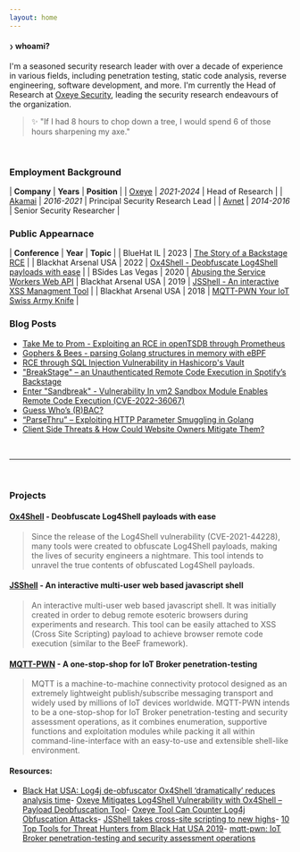 ```yaml
---
layout: home
---
```


#### `❯` whoami?

I'm a seasoned security research leader with over a decade of experience in various fields, including penetration testing, static code analysis, reverse engineering, software development, and more. I'm currently the Head of Research at [Oxeye Security](https://www.oxeye.io/), leading the security research endeavours of the organization.

> ✨ "If I had 8 hours to chop down a tree, I would spend 6 of those hours sharpening my axe."

<br>

### Employment Background

| **Company** | **Years** | **Position** |
| [Oxeye](https://www.oxeye.io/) | _2021-2024_ | Head of Research |
| [Akamai](https://www.akamai.com/) | _2016-2021_ | Principal Security Research Lead |
| [Avnet](https://www.rockwellautomation.com/en-us/capabilities/industrial-cybersecurity/it-solutions.html) | _2014-2016_ | Senior Security Researcher |

### Public Appearnace

| **Conference** | **Year** | **Topic** |
| BlueHat IL | 2023 | [The Story of a Backstage RCE](https://www.youtube.com/watch?v=PKUdLqLLAes&ab_channel=MicrosoftIsraelR%26DCenter) |
| Blackhat Arsenal USA | 2022 | [Ox4Shell - Deobfuscate Log4Shell payloads with ease](https://www.blackhat.com/us-22/arsenal/schedule/#oxshell---deobfuscate-logshell-payloads-with-ease-27997) |
| BSides Las Vegas | 2020 | [Abusing the Service Workers Web API](https://www.youtube.com/watch?v=b7V5_xnXA1U&ab_channel=BSidesLV)
| Blackhat Arsenal USA | 2019 | [JSShell - An interactive XSS Managment Tool](https://www.blackhat.com/us-19/arsenal/schedule/#jsshell-an-interactive-xss-management--browser-debugging-tool-14984) |
| Blackhat Arsenal USA | 2018 | [MQTT-PWN Your IoT Swiss Army Knife](https://www.blackhat.com/us-18/arsenal/schedule/index.html#mqtt-pwn-your-iot-swiss-army-knife-11974) |

### Blog Posts

- [Take Me to Prom - Exploiting an RCE in openTSDB through Prometheus](https://www.oxeye.io/resources/take-me-to-prom-exploiting-an-rce-in-opentsdb-through-prometheus)
- [Gophers & Bees - parsing Golang structures in memory with eBPF](https://www.oxeye.io/resources/parsing-golang-structures-in-memory-with-ebpf)
- [RCE through SQL Injection Vulnerability in Hashicorp's Vault](https://www.oxeye.io/resources/rce-through-sql-injection-vulnerability-in-hashicorps-vault)
- ["BreakStage" – an Unauthenticated Remote Code Execution in Spotify’s Backstage](https://www.oxeye.io/resources/remote-code-execution-in-spotifys-backstage)
- [Enter "Sandbreak" - Vulnerability In vm2 Sandbox Module Enables Remote Code Execution (CVE-2022-36067)](https://www.oxeye.io/resources/vm2-sandbreak-vulnerability-cve-2022-36067)
- [Guess Who’s (R)BAC?](https://www.oxeye.io/resources/guess-whos-rbac)
- [“ParseThru” – Exploiting HTTP Parameter Smuggling in Golang](https://www.oxeye.io/resources/golang-parameter-smuggling-attack)
- [Client Side Threats & How Could Website Owners Mitigate Them?](https://web.archive.org/web/20210228195217/https://blogs.akamai.com/2019/09/client-side-threats-how-could-website-owners-mitigate-them.html)

<br>

---

<br>

### Projects

#### [Ox4Shell](https://github.com/ox-eye/Ox4Shell?tab=readme-ov-file) - Deobfuscate Log4Shell payloads with ease

> Since the release of the Log4Shell vulnerability (CVE-2021-44228), many tools were created to obfuscate Log4Shell payloads, making the lives of security engineers a nightmare. This tool intends to unravel the true contents of obfuscated Log4Shell payloads.

#### [JSShell](https://github.com/Den1al/JSShell) - An interactive multi-user web based javascript shell

> An interactive multi-user web based javascript shell. It was initially created in order to debug remote esoteric browsers during experiments and research. This tool can be easily attached to XSS (Cross Site Scripting) payload to achieve browser remote code execution (similar to the BeeF framework).

#### [MQTT-PWN](https://github.com/akamai-threat-research/mqtt-pwn) - A one-stop-shop for IoT Broker penetration-testing

> MQTT is a machine-to-machine connectivity protocol designed as an extremely lightweight publish/subscribe messaging transport and widely used by millions of IoT devices worldwide. MQTT-PWN intends to be a one-stop-shop for IoT Broker penetration-testing and security assessment operations, as it combines enumeration, supportive functions and exploitation modules while packing it all within command-line-interface with an easy-to-use and extensible shell-like environment.

#### Resources:

- [Black Hat USA: Log4j de-obfuscator Ox4Shell ‘dramatically’ reduces analysis time](https://portswigger.net/daily-swig/black-hat-usa-log4j-de-obfuscator-ox4shell-dramatically-reduces-analysis-time)- [Oxeye Mitigates Log4Shell Vulnerability with Ox4Shell – Payload Deobfuscation Tool](https://www.oxeye.io/press-releases/oxeye-mitigates-log4shell-vulnerability-with-ox4shell-open-source)- [Oxeye Tool Can Counter Log4j Obfuscation Attacks](https://securityboulevard.com/2022/01/oxeye-tool-can-counter-log4j-obfuscation-attacks/)- [JSShell takes cross-site scripting to new highs](https://portswigger.net/daily-swig/jsshell-takes-cross-site-scripting-to-new-highs)- [10 Top Tools for Threat Hunters from Black Hat USA 2019](https://securityboulevard.com/2019/09/10-top-tools-for-threat-hunters-from-black-hat-usa-2019/)- [mqtt-pwn: IoT Broker penetration-testing and security assessment operations](https://securityonline.info/mqtt-pwn/)
